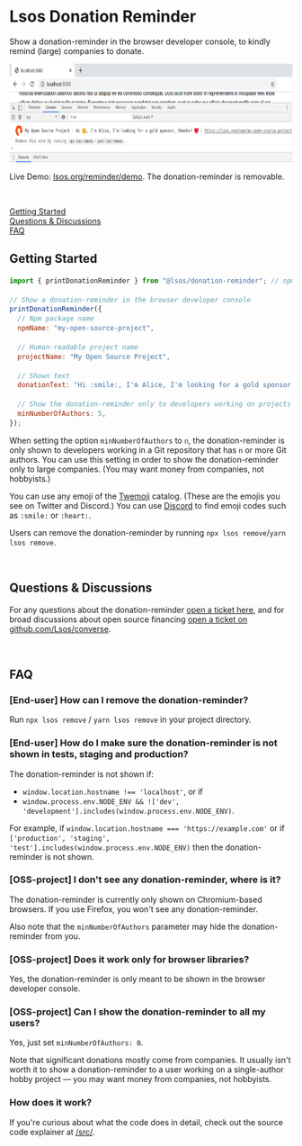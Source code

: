 # Lsos Donation Reminder

Show a donation-reminder in the browser developer console,
to kindly remind (large) companies to donate.

<p align="center">
  <img src="/donation-reminder.png" height="175"/>
</p>

Live Demo: <a href="https://lsos.org/reminder/demo" target="_blank">lsos.org/reminder/demo</a>.
The donation-reminder is removable.

<br/>

[Getting Started](#getting-started)
<br/>
[Questions & Discussions](#questions--discussions)
<br/>
[FAQ](#faq)

## Getting Started

~~~js
import { printDonationReminder } from "@lsos/donation-reminder"; // npm i @lsos/donation-reminder

// Show a donation-reminder in the browser developer console
printDonationReminder({
  // Npm package name
  npmName: "my-open-source-project",

  // Human-readable project name
  projectName: "My Open Source Project",

  // Shown text
  donationText: "Hi :smile:, I'm Alice, I'm looking for a gold sponsor, thanks! :heart:",

  // Show the donation-reminder only to developers working on projects with >=5 authors
  minNumberOfAuthors: 5,
});
~~~

When setting the option `minNumberOfAuthors` to `n`,
the donation-reminder is only shown to developers working in a Git repository that has `n` or more Git authors.
You can use this setting in order to show the donation-reminder only to large companies.
(You may want money from companies, not hobbyists.)

You can use any emoji of the [Twemoji](https://github.com/twitter/twemoji) catalog.
(These are the emojis you see on Twitter and Discord.)
You can use [Discord](https://discord.com/) to find emoji codes
such as `:smile:` or `:heart:`.

Users can remove the donation-reminder by running `npx lsos remove`/`yarn lsos remove`.

<br/>

## Questions & Discussions

For any questions about the donation-reminder
[open a ticket here](https://github.com/Lsos/donation-reminder/issues/new),
and
for broad discussions about open source financing
[open a ticket on github.com/Lsos/converse](https://github.com/Lsos/converse/issues/new).

<br/>

## FAQ

### [End-user] How can I remove the donation-reminder?

Run `npx lsos remove` / `yarn lsos remove` in your project directory.

### [End-user] How do I make sure the donation-reminder is not shown in tests, staging and production?

The donation-reminder is not shown if:
- `window.location.hostname !== 'localhost'`, or if
- `window.process.env.NODE_ENV && !['dev', 'development'].includes(window.process.env.NODE_ENV)`.

For example,
if `window.location.hostname === 'https://example.com'` or
if `['production', 'staging', 'test'].includes(window.process.env.NODE_ENV)` then the donation-reminder is not shown.

### [OSS-project] I don't see any donation-reminder, where is it?

The donation-reminder is currently only shown on Chromium-based browsers.
If you use Firefox, you won't see any donation-reminder.

Also note that the `minNumberOfAuthors` parameter may hide the donation-reminder from you.

### [OSS-project] Does it work only for browser libraries?

Yes, the donation-reminder is only meant to be shown in the browser developer console.

### [OSS-project] Can I show the donation-reminder to all my users?

Yes, just set `minNumberOfAuthors: 0`.

Note that significant donations mostly come from companies.
It usually isn't worth it to show a donation-reminder to a user working on a single-author hobby project &mdash;
you may want money from companies, not hobbyists.

### How does it work?

If you're curious about what the code does in detail, check out the source code explainer at [/src/](/src/).
